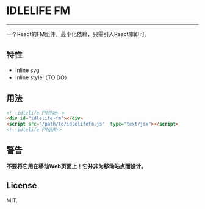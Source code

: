 # IDLELIFE FM
---

一个React的FM组件。最小化依赖，只需引入React库即可。

## 特性

* inline svg
* inline style（TO DO）

## 用法

``` html
<!--idlelife FM开始-->
<div id="idlelife-fm"></div>
<script src="/path/to/idlelifefm.js"  type="text/jsx"></script>
<!--idlelife FM结束->
```

## 警告

**不要将它用在移动Web页面上！它并非为移动站点而设计。**

## License

MIT.
